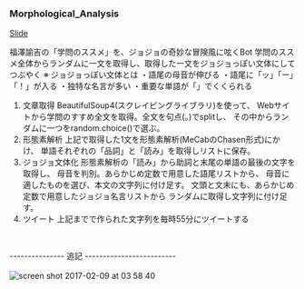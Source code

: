 ### Morphological_Analysis

[Slide](https://speakerdeck.com/xxxhal/webtekisutochu-li)

福澤諭吉の「学問のススメ」を、ジョジョの奇妙な冒険風に呟くBot
学問のススメ全体からランダムに一文を取得し、取得した一文をジョジョっぽい文体にしてつぶやく
※ ジョジョっぽい文体とは
・語尾の母音が伸びる
・語尾に「ッ」「ー」「！」が入る
・独特な名言が多い
・重要な単語が「」でくくられる

1. 文章取得 BeautifulSoup4(スクレイピングライブラリ)を使って、 Webサイトから学問のすすめ全文を取得。全文を句点(。)でsplitし、 その中からランダムに一つをrandom.choice()で選ぶ。
2. 形態素解析 上記で取得した1文を形態素解析(MeCabのChasen形式)にかけ、 単語それぞれの「品詞」と「読み」を取得しリストに保存。
3. ジョジョ文体化 形態素解析の「読み」から助詞と末尾の単語の最後の文字を取得し、 母音を判別。あらかじめ定数で用意した語尾リストから、 母音に適したものを選び、本文の文字列に付け足す。
文頭と文末にも、あらかじめ定数で用意したジョジョ名言リストから ランダムに取得し文字列に付け足す。
4. ツイート 上記までで作られた文字列を毎時55分にツイートする
<br>


--------------- 追記 -------------------------<br>
<br>
![screen shot 2017-02-09 at 03 58 40](https://cloud.githubusercontent.com/assets/17031124/22752343/87306892-ee7b-11e6-9914-62f6ed4fafd4.png)